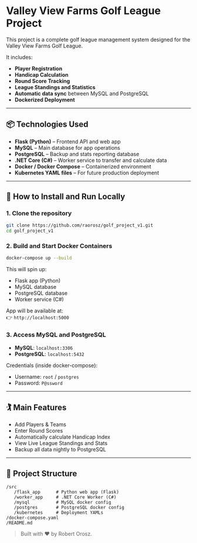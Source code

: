 # Valley View Farms Golf League Project

This project is a complete golf league management system designed for the Valley View Farms Golf League.

It includes:
- **Player Registration**
- **Handicap Calculation**
- **Round Score Tracking**
- **League Standings and Statistics**
- **Automatic data sync** between MySQL and PostgreSQL
- **Dockerized Deployment**

---

## 📦 Technologies Used
- **Flask (Python)** – Frontend API and web app
- **MySQL** – Main database for app operations
- **PostgreSQL** – Backup and stats reporting database
- **.NET Core (C#)** – Worker service to transfer and calculate data
- **Docker / Docker Compose** – Containerized environment
- **Kubernetes YAML files** – For future production deployment

---

## 🚀 How to Install and Run Locally

### 1. Clone the repository
```bash
git clone https://github.com/raorosz/golf_project_v1.git
cd golf_project_v1
```

### 2. Build and Start Docker Containers
```bash
docker-compose up --build
```

This will spin up:
- Flask app (Python)
- MySQL database
- PostgreSQL database
- Worker service (C#)

App will be available at:  
👉 `http://localhost:5000`

### 3. Access MySQL and PostgreSQL
- **MySQL**: `localhost:3306`
- **PostgreSQL**: `localhost:5432`

Credentials (inside docker-compose):
- Username: `root` / `postgres`
- Password: `P@ssword`

---

## 🏌️ Main Features
- Add Players & Teams
- Enter Round Scores
- Automatically calculate Handicap Index
- View Live League Standings and Stats
- Backup all data nightly to PostgreSQL

---

## 📂 Project Structure
```text
/src
   /flask_app      # Python web app (Flask)
   /worker_app     # .NET Core Worker (C#)
   /mysql          # MySQL docker config
   /postgres       # PostgreSQL docker config
   /kubernetes     # Deployment YAMLs
/docker-compose.yaml
/README.md
```

> Built with ❤️ by Robert Orosz.
